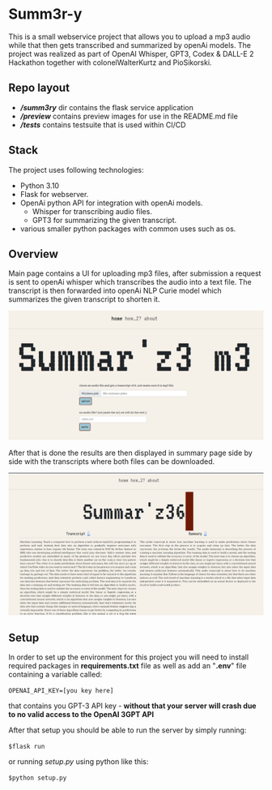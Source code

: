 # Summ3r-y

This is a small webservice project that allows you to upload a mp3 audio while that then gets transcribed and summarized by openAi models.
The project was realized as part of OpenAI Whisper, GPT3, Codex & DALL-E 2 Hackathon together with colonelWalterKurtz and PioSikorski.

## Repo layout

- ***/summ3ry*** dir contains the flask service application
- ***/preview*** contains preview images for use in the README.md file
- ***/tests*** contains testsuite that is used within CI/CD

## Stack

The project uses following technologies:

- Python 3.10
- Flask for webserver.
- OpenAi python API for integration with openAi models.
  - Whisper for transcribing audio files.
  - GPT3 for summarizing the given transcript.
- various smaller python packages with common uses such as os.

## Overview

Main page contains a UI for uploading mp3 files, after submission a request is sent to openAi whisper which transcribes the audio into a text file. The transcript is then forwarded into openAi NLP Curie model which summarizes the given transcript to shorten it.

![homepage view](preview/home_page.PNG)

After that is done the results are then displayed in summary page side by side with the transcripts where both files can be downloaded.

![summary view](preview/summary.PNG)

## Setup

In order to set up the environment for this project you will need to install required packages in **requirements.txt** file as well as add an "**.env**" file containing a variable called:

```OPENAI_API_KEY=[you key here]```

that contains you GPT-3 API key - **without that your server will crash due to no valid access to the OpenAI 3GPT API**

After that setup you should be able to run the server by simply running:

```$flask run```

or running *setup.py* using python like this:

```$python setup.py```
